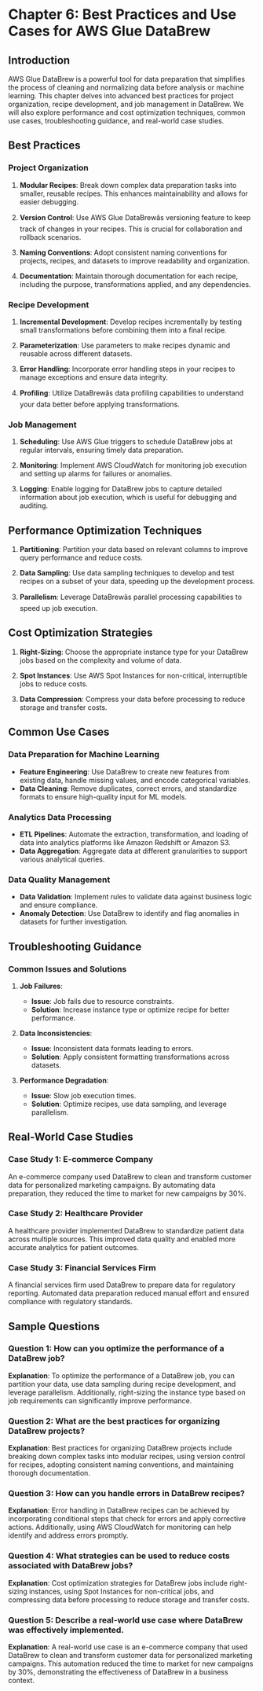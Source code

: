 # Chapter 6: Best Practices and Use Cases for AWS Glue DataBrew

## Introduction

AWS Glue DataBrew is a powerful tool for data preparation that simplifies the process of cleaning and normalizing data before analysis or machine learning. This chapter delves into advanced best practices for project organization, recipe development, and job management in DataBrew. We will also explore performance and cost optimization techniques, common use cases, troubleshooting guidance, and real-world case studies.

## Best Practices

### Project Organization

1. **Modular Recipes**: Break down complex data preparation tasks into smaller, reusable recipes. This enhances maintainability and allows for easier debugging.
   
2. **Version Control**: Use AWS Glue DataBrewâs versioning feature to keep track of changes in your recipes. This is crucial for collaboration and rollback scenarios.

3. **Naming Conventions**: Adopt consistent naming conventions for projects, recipes, and datasets to improve readability and organization.

4. **Documentation**: Maintain thorough documentation for each recipe, including the purpose, transformations applied, and any dependencies.

### Recipe Development

1. **Incremental Development**: Develop recipes incrementally by testing small transformations before combining them into a final recipe.

2. **Parameterization**: Use parameters to make recipes dynamic and reusable across different datasets.

3. **Error Handling**: Incorporate error handling steps in your recipes to manage exceptions and ensure data integrity.

4. **Profiling**: Utilize DataBrewâs data profiling capabilities to understand your data better before applying transformations.

### Job Management

1. **Scheduling**: Use AWS Glue triggers to schedule DataBrew jobs at regular intervals, ensuring timely data preparation.

2. **Monitoring**: Implement AWS CloudWatch for monitoring job execution and setting up alarms for failures or anomalies.

3. **Logging**: Enable logging for DataBrew jobs to capture detailed information about job execution, which is useful for debugging and auditing.

## Performance Optimization Techniques

1. **Partitioning**: Partition your data based on relevant columns to improve query performance and reduce costs.

2. **Data Sampling**: Use data sampling techniques to develop and test recipes on a subset of your data, speeding up the development process.

3. **Parallelism**: Leverage DataBrewâs parallel processing capabilities to speed up job execution.

## Cost Optimization Strategies

1. **Right-Sizing**: Choose the appropriate instance type for your DataBrew jobs based on the complexity and volume of data.

2. **Spot Instances**: Use AWS Spot Instances for non-critical, interruptible jobs to reduce costs.

3. **Data Compression**: Compress your data before processing to reduce storage and transfer costs.

## Common Use Cases

### Data Preparation for Machine Learning

- **Feature Engineering**: Use DataBrew to create new features from existing data, handle missing values, and encode categorical variables.
- **Data Cleaning**: Remove duplicates, correct errors, and standardize formats to ensure high-quality input for ML models.

### Analytics Data Processing

- **ETL Pipelines**: Automate the extraction, transformation, and loading of data into analytics platforms like Amazon Redshift or Amazon S3.
- **Data Aggregation**: Aggregate data at different granularities to support various analytical queries.

### Data Quality Management

- **Data Validation**: Implement rules to validate data against business logic and ensure compliance.
- **Anomaly Detection**: Use DataBrew to identify and flag anomalies in datasets for further investigation.

## Troubleshooting Guidance

### Common Issues and Solutions

1. **Job Failures**:
   - **Issue**: Job fails due to resource constraints.
   - **Solution**: Increase instance type or optimize recipe for better performance.

2. **Data Inconsistencies**:
   - **Issue**: Inconsistent data formats leading to errors.
   - **Solution**: Apply consistent formatting transformations across datasets.

3. **Performance Degradation**:
   - **Issue**: Slow job execution times.
   - **Solution**: Optimize recipes, use data sampling, and leverage parallelism.

## Real-World Case Studies

### Case Study 1: E-commerce Company

An e-commerce company used DataBrew to clean and transform customer data for personalized marketing campaigns. By automating data preparation, they reduced the time to market for new campaigns by 30%.

### Case Study 2: Healthcare Provider

A healthcare provider implemented DataBrew to standardize patient data across multiple sources. This improved data quality and enabled more accurate analytics for patient outcomes.

### Case Study 3: Financial Services Firm

A financial services firm used DataBrew to prepare data for regulatory reporting. Automated data preparation reduced manual effort and ensured compliance with regulatory standards.

## Sample Questions

### Question 1: How can you optimize the performance of a DataBrew job?

**Explanation**: To optimize the performance of a DataBrew job, you can partition your data, use data sampling during recipe development, and leverage parallelism. Additionally, right-sizing the instance type based on job requirements can significantly improve performance.

### Question 2: What are the best practices for organizing DataBrew projects?

**Explanation**: Best practices for organizing DataBrew projects include breaking down complex tasks into modular recipes, using version control for recipes, adopting consistent naming conventions, and maintaining thorough documentation.

### Question 3: How can you handle errors in DataBrew recipes?

**Explanation**: Error handling in DataBrew recipes can be achieved by incorporating conditional steps that check for errors and apply corrective actions. Additionally, using AWS CloudWatch for monitoring can help identify and address errors promptly.

### Question 4: What strategies can be used to reduce costs associated with DataBrew jobs?

**Explanation**: Cost optimization strategies for DataBrew jobs include right-sizing instances, using Spot Instances for non-critical jobs, and compressing data before processing to reduce storage and transfer costs.

### Question 5: Describe a real-world use case where DataBrew was effectively implemented.

**Explanation**: A real-world use case is an e-commerce company that used DataBrew to clean and transform customer data for personalized marketing campaigns. This automation reduced the time to market for new campaigns by 30%, demonstrating the effectiveness of DataBrew in a business context.